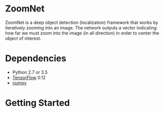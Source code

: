 # ZoomNet 

ZoomNet is a deep object detection (localization) framework that works by iteratively zooming into an image. 
The network outputs a vector indicating how far we must zoom into the image (in all direction) in order to center the object of interest. 

# Dependencies

* Python 2.7 or 3.5
* [TensorFlow](https://www.tensorflow.org/) 0.12
* [numpy](https://pypi.python.org/pypi/numpy)

# Getting Started

